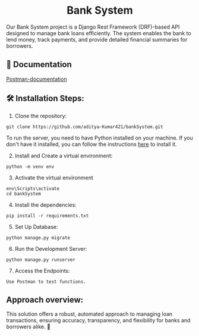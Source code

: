 <h1 align="center" id="title">Bank System</h1>

<p id="description">Our Bank System project is a Django Rest Framework (DRF)-based API designed to manage bank loans efficiently. The system enables the bank to lend money, track payments, and provide detailed financial summaries for borrowers.</p>

<h2>🚀 Documentation</h2>

[Postman-documentation](https://documenter.getpostman.com/view/41200302/2sAYkKJHvA)

  
<h2>🛠️ Installation Steps:</h2>

1. Clone the repository:

```CMD
git clone https://github.com/aditya-Kumar421/bankSystem.git
```

To run the server, you need to have Python installed on your machine. If you don't have it installed, you can follow the instructions [here](https://www.geeksforgeeks.org/download-and-install-python-3-latest-version/) to install it.

2. Install and Create a virtual environment:

```CMD
python -m venv env
```

3. Activate the virtual environment

```CMD
env\Scripts\activate
cd bankSystem
```

4. Install the dependencies:

```CMD
pip install -r requirements.txt
```

5. Set Up Database:

```
python manage.py migrate
```

6. Run the Development Server:

```
python manage.py runserver
```

7. Access the Endpoints:

```
Use Postman to test functions.
```

<h2>Approach overview:</h2>

This solution offers a robust, automated approach to managing loan transactions, ensuring accuracy, transparency, and flexibility for banks and borrowers alike. 🚀